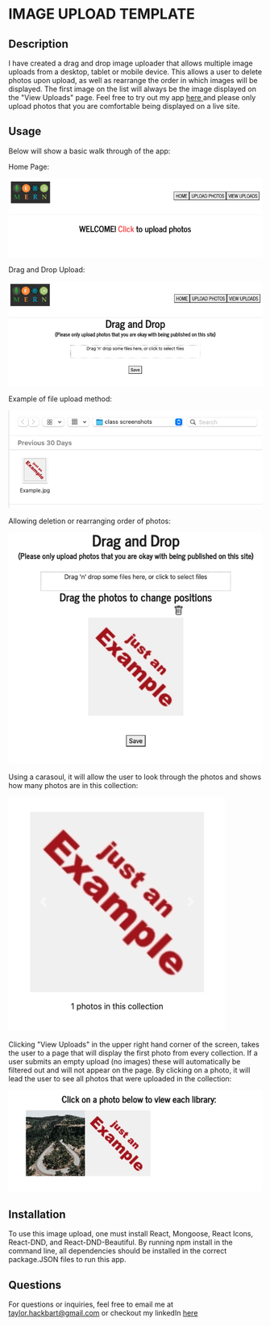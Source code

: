 # IMAGE UPLOAD TEMPLATE

## Description
I have created a drag and drop image uploader that allows multiple image uploads from a desktop, tablet or mobile device. This allows a user to delete photos upon upload, as well as rearrange the order in which images will be displayed. The first image on the list will always be the image displayed on the "View Uploads" page. Feel free to try out my app <a href="https://image-upload-template.herokuapp.com/" > here </a> and please only upload photos that you are comfortable being displayed on a live site.

## Usage
Below will show a basic walk through of the app:

Home Page:

<img src="https://github.com/taylorhackbart/IMAGE-UPLOAD/blob/master/readmeimages/Screen%20Shot%202021-03-03%20at%2011.11.44%20AM.png" />

Drag and Drop Upload:

<img src="https://github.com/taylorhackbart/IMAGE-UPLOAD/blob/master/readmeimages/Screen%20Shot%202021-03-03%20at%2011.11.52%20AM.png" />

Example of file upload method:

<img src="https://github.com/taylorhackbart/IMAGE-UPLOAD/blob/master/readmeimages/Screen%20Shot%202021-03-03%20at%2011.12.06%20AM.png" />

Allowing deletion or rearranging order of photos:

<img src="https://github.com/taylorhackbart/IMAGE-UPLOAD/blob/master/readmeimages/Screen%20Shot%202021-03-03%20at%2011.12.15%20AM.png" />

Using a carasoul, it will allow the user to look through the photos and shows how many photos are in this collection:

<img src="https://github.com/taylorhackbart/IMAGE-UPLOAD/blob/master/readmeimages/Screen%20Shot%202021-03-03%20at%2011.12.23%20AM.png" />

Clicking "View Uploads" in the upper right hand corner of the screen, takes the user to a page that will display the first photo from every collection. If a user submits an empty upload (no images) these will automatically be filtered out and will not appear on the page. By clicking on a photo, it will lead the user to see all photos that were uploaded in the collection:

<img src="https://github.com/taylorhackbart/IMAGE-UPLOAD/blob/master/readmeimages/Screen%20Shot%202021-03-03%20at%2011.12.31%20AM.png" />

## Installation
To use this image upload, one must install React, Mongoose, React Icons, React-DND, and React-DND-Beautiful. By running npm install in the command line, all dependencies should be installed in the correct package.JSON files to run this app.

## Questions
For questions or inquiries, feel free to email me at taylor.hackbart@gmail.com or checkout my linkedIn <a href="https://www.linkedin.com/in/taylorhackbart/" > here </a>

